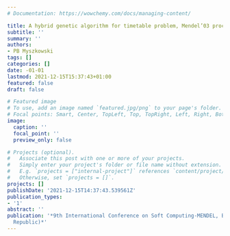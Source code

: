 ```yaml
---
# Documentation: https://wowchemy.com/docs/managing-content/

title: A hybrid genetic algorithm for timetable problem, Mendel’03 proceedings
subtitle: ''
summary: ''
authors:
- PB Myszkowski
tags: []
categories: []
date: -01-01
lastmod: 2021-12-15T15:37:43+01:00
featured: false
draft: false

# Featured image
# To use, add an image named `featured.jpg/png` to your page's folder.
# Focal points: Smart, Center, TopLeft, Top, TopRight, Left, Right, BottomLeft, Bottom, BottomRight.
image:
  caption: ''
  focal_point: ''
  preview_only: false

# Projects (optional).
#   Associate this post with one or more of your projects.
#   Simply enter your project's folder or file name without extension.
#   E.g. `projects = ["internal-project"]` references `content/project/deep-learning/index.md`.
#   Otherwise, set `projects = []`.
projects: []
publishDate: '2021-12-15T14:37:43.539561Z'
publication_types:
- '1'
abstract: ''
publication: '*9th International Conference on Soft Computing-MENDEL, Brno (Czech
  Republic)*'
---
```

